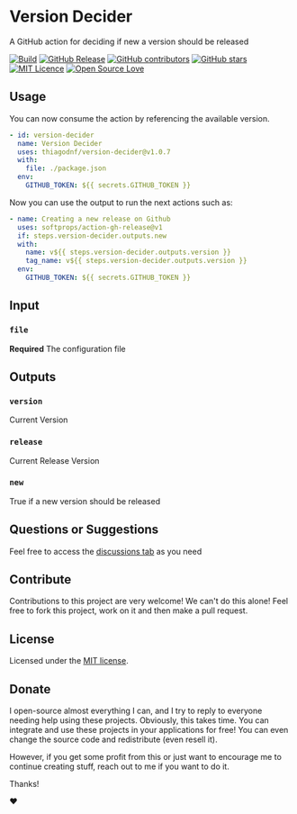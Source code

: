 # Version Decider

A GitHub action for deciding if new a version should be released

[![Build](https://github.com/thiagodnf/version-decider/actions/workflows/build.yml/badge.svg)](https://github.com/thiagodnf/version-decider/actions/workflows/build.yml)
[![GitHub Release](https://img.shields.io/github/release/thiagodnf/version-decider.svg)](https://github.com/thiagodnf/version-decider/releases/latest)
[![GitHub contributors](https://img.shields.io/github/contributors/thiagodnf/version-decider.svg)](https://github.com/thiagodnf/version-decider/graphs/contributors)
[![GitHub stars](https://img.shields.io/github/stars/thiagodnf/version-decider.svg)](https://github.com/thiagodnf/version-decider)
[![MIT Licence](https://badges.frapsoft.com/os/mit/mit.svg?v=103)](https://opensource.org/licenses/mit-license.php)
[![Open Source Love](https://badges.frapsoft.com/os/v1/open-source.svg?v=103)](https://github.com/ellerbrock/open-source-badges/)

## Usage

You can now consume the action by referencing the available version.

```yaml
- id: version-decider
  name: Version Decider
  uses: thiagodnf/version-decider@v1.0.7
  with:
    file: ./package.json
  env:
    GITHUB_TOKEN: ${{ secrets.GITHUB_TOKEN }}
```

Now you can use the output to run the next actions such as:

```yaml
- name: Creating a new release on Github
  uses: softprops/action-gh-release@v1
  if: steps.version-decider.outputs.new
  with:
    name: v${{ steps.version-decider.outputs.version }}
    tag_name: v${{ steps.version-decider.outputs.version }}
  env:
    GITHUB_TOKEN: ${{ secrets.GITHUB_TOKEN }}
```

## Input

### `file`

**Required** The configuration file

## Outputs

### `version`
Current Version

### `release`
Current Release Version

### `new`
True if a new version should be released

## Questions or Suggestions

Feel free to access the <a href="../../discussions">discussions tab</a> as you need

## Contribute

Contributions to this project are very welcome! We can't do this alone! Feel free to fork this project, work on it and then make a pull request.

## License

Licensed under the [MIT license](LICENSE).

## Donate

I open-source almost everything I can, and I try to reply to everyone needing help using these projects. Obviously, this takes time. You can integrate and use these projects in your applications for free! You can even change the source code and redistribute (even resell it).

However, if you get some profit from this or just want to encourage me to continue creating stuff, reach out to me if you want to do it.

Thanks!

❤️
